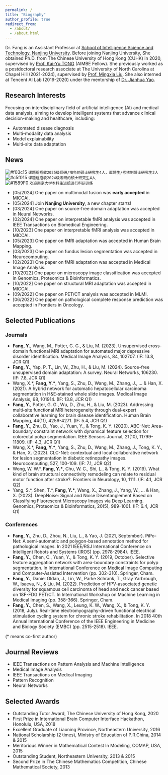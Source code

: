 ```yaml
---
permalink: /
title: "Biography"
author_profile: true
redirect_from: 
  - /about/
  - /about.html
---
```


Dr. Fang is an Assistant Professor at [School of Intelligence Science and Technology, Nanjing University](https://is.nju.edu.cn/main.htm/). Before joining Nanjing University, She obtained Ph.D. from The Chinese University of Hong Kong (CUHK) in 2020, supervised by [Prof. Kai-Yu TONG](https://www.bme.cuhk.edu.hk/kytong/Profile.html) (AIMBE Fellow). She previously worked as a postdoctoral research associate at The University of North Carolina at Chapel Hill (2021-2024), supervised by [Prof. Mingxia Liu](https://mingxia.web.unc.edu/). She also interned at Tencent AI Lab (2019-2020) under the mentorship of [Dr. Jianhua Yao](https://scholar.google.com/citations?user=3bQwlCQAAAAJ&hl=en).

Research Interests
------
Focusing on interdisciplinary field of artificial intelligence (AI) and medical data analysis, aiming to develop intelligent systems that advance clinical decision-making and healthcare, including:  
- Automated disease diagnosis  
- Multi-modality data analysis
- Model explainability  
- Multi-site data adaptation  

News
------
![#f03c15](https://placehold.co/15x15/f03c15/f03c15.png) `课题组招收2025级保研/推免的硕士研究生4人，直博生/考核制博士研究生2人`  
![#c5f015](https://placehold.co/15x15/c5f015/c5f015.png) `课题组招收2024级考研的硕士研究生4人`  
![#1589F0](https://placehold.co/15x15/1589F0/1589F0.png) `欢迎南京大学本科生进组进行科研训练`  
- [05/2024] One paper on multimodal fusion was **early accepted** in MICCAI.
- [05/2024] Join **Nanjing University**, a new chapter starts!
- [03/2024] One paper on source-free domain adaptation was accepted in Neural Networks.
- [02/2024] One paper on interpretable fMRI analysis was accepted in IEEE Transactions on Biomedical Engineering.
- [10/2023] One paper on interpretable fMRI analysis was accepted in MICCAI.
- [05/2023] One paper on fMRI adaptation was accepted in Human Brain Mapping.
- [03/2023] One paper on fundus lesion segmentation was accepted in Neurocomputing.
- [02/2023] One paper on fMRI adaptation was accepted in Medical Image Analysis.
- [10/2022] One paper on microscopy image classification was accepted in Genomics, Proteomics & Bioinformatics.
- [10/2022] One paper on structural MRI adaptation was accepted in MICCAI. 
- [09/2022] One paper on PET/CT analysis was accepted in MLMI.
- [06/2022] One paper on pathological complete response prediction was accepted in Frontiers in Oncology.

Selected Publications
------
### Journals
- **Fang, Y.**, Wang, M., Potter, G. G., & Liu, M. (2023). Unsupervised cross-domain functional MRI adaptation for automated major depressive disorder identification. Medical Image Analysis, 84, 102707. (IF: 13.8, JCR Q1)
- **Fang, Y.**, Yap, P. T., Lin, W., Zhu, H., & Liu, M. (2024). Source-free unsupervised domain adaptation: A survey. Neural Networks, 106230. (IF: 7.8, JCR Q1)
- Wang, X.\*, **Fang, Y.\***, Yang, S., Zhu, D., Wang, M., Zhang, J., ... & Han, X. (2021). A hybrid network for automatic hepatocellular carcinoma segmentation in H&E-stained whole slide images. Medical Image Analysis, 68, 101914. (IF: 13.8, JCR Q1)
- **Fang, Y.**, Potter, G. G., Wu, D., Zhu, H., & Liu, M. (2023). Addressing multi-site functional MRI heterogeneity through dual-expert collaborative learning for brain disease identification. Human Brain Mapping, 44(11), 4256-4271. (IF: 5.4, JCR Q1)
- **Fang, Y.**, Zhu, D., Yao, J., Yuan, Y., & Tong, K. Y. (2020). ABC-Net: Area-boundary constraint network with dynamical feature selection for colorectal polyp segmentation. IEEE Sensors Journal, 21(10), 11799-11809. (IF: 4.3, JCR Q1)
- Wang, X.\*, **Fang, Y.\***, Yang, S., Zhu, D., Wang, M., Zhang, J., Tong, K. Y., & Han, X. (2023). CLC-Net: contextual and local collaborative network for lesion segmentation in diabetic retinopathy images. Neurocomputing, 527, 100-109. (IF: 7.1, JCR Q2)
- Wong, W. W.\*, **Fang, Y.\***, Chu, W. C., Shi, L., & Tong, K. Y. (2019). What kind of brain structural connectivity remodeling can relate to residual motor function after stroke?. Frontiers in Neurology, 10, 1111. (IF: 4.1, JCR Q2)
- Yang, S.\*, Shen, T.\*, **Fang, Y.\***, Wang, X., Zhang, J., Yang, W., ... & Han, X. (2023). DeepNoise: Signal and Noise Disentanglement Based on Classifying Fluorescent Microscopy Images via Deep Learning. Genomics, Proteomics & Bioinformatics, 20(5), 989-1001. (IF: 6.4, JCR Q1)

### Conferences
- **Fang, Y.**, Zhu, D., Zhou, N., Liu, L., & Yao, J. (2021, September). PiPo-Net: A semi-automatic and polygon-based annotation method for pathological images. In 2021 IEEE/RSJ International Conference on Intelligent Robots and Systems (IROS) (pp. 2978-2984). IEEE.
- **Fang, Y.**, Chen, C., Yuan, Y., & Tong, K. Y. (2019, October). Selective feature aggregation network with area-boundary constraints for polyp segmentation. In International Conference on Medical Image Computing and Computer-Assisted Intervention (pp. 302-310). Springer, Cham.
- **Fang, Y.**, Daniel Oldan, J., Lin, W., Parke Schrank, T., Gray Yarbrough, W., Isaeva, N., & Liu, M. (2022). Prediction of HPV-associated genetic diversity for squamous cell carcinoma of head and neck cancer based on 18F-FDG PET/CT. In International Workshop on Machine Learning in Medical Imaging (pp. 358-366). Springer, Cham.
- **Fang, Y.**, Chen, S., Wang, X., Leung, K. W., Wang, X., & Tong, K. Y. (2018, July). Real-time electromyography-driven functional electrical stimulation cycling system for chronic stroke rehabilitation. In 2018 40th Annual International Conference of the IEEE Engineering in Medicine and Biology Society (EMBC) (pp. 2515-2518). IEEE.

(\* means co-first author)

Journal Reviews
------
- IEEE Transactions on Pattern Analysis and Machine Intelligence
- Medical Image Analysis
- IEEE Transactions on Medical Imaging
- Pattern Recognition
- Neural Networks

Selected Awards
------
- Outstanding Tutor Award, The Chinese University of Hong Kong, 2020 
- First Prize in International Brain Computer Interface Hackathon, Honolulu, USA, 2018 
- Excellent Graduate of Liaoning Province, Northeastern University, 2016 
- National Scholarship (2 times), Ministry of Education of P.R.China, 2014 & 2015 
- Meritorious Winner in Mathematical Contest In Modeling, COMAP, USA, 2015 
- Outstanding Student, Northeastern University, 2013 & 2015 
- Second Prize in The Chinese Mathematics Competition, Chinese Mathematical Society, 2013


